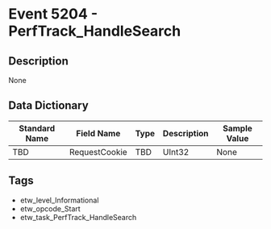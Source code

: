 # Event 5204 - PerfTrack_HandleSearch

## Description
None

## Data Dictionary
|Standard Name|Field Name|Type|Description|Sample Value|
|---|---|---|---|---|
|TBD|RequestCookie|TBD|UInt32|None|None|

## Tags
* etw_level_Informational
* etw_opcode_Start
* etw_task_PerfTrack_HandleSearch